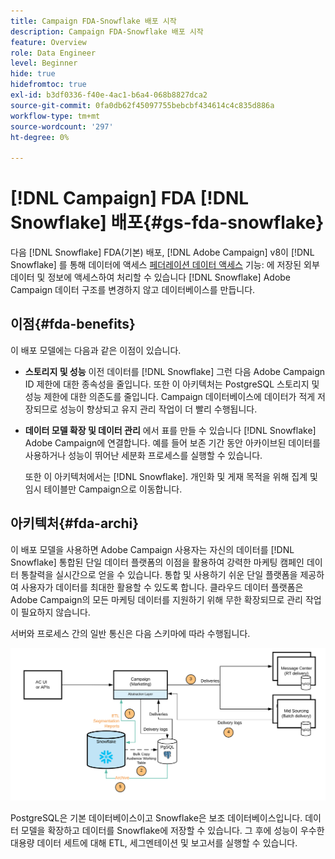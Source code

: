 ```yaml
---
title: Campaign FDA-Snowflake 배포 시작
description: Campaign FDA-Snowflake 배포 시작
feature: Overview
role: Data Engineer
level: Beginner
hide: true
hidefromtoc: true
exl-id: b3df0336-f40e-4ac1-b6a4-068b8827dca2
source-git-commit: 0fa0db62f45097755bebcbf434614c4c835d886a
workflow-type: tm+mt
source-wordcount: '297'
ht-degree: 0%

---
```


# [!DNL Campaign] FDA [!DNL Snowflake] 배포{#gs-fda-snowflake}

다음 [!DNL Snowflake] FDA(기본) 배포, [!DNL Adobe Campaign] v8이 [!DNL Snowflake] 를 통해 데이터에 액세스 [페더레이션 데이터 액세스](../connect/fda.md) 기능: 에 저장된 외부 데이터 및 정보에 액세스하여 처리할 수 있습니다 [!DNL Snowflake] Adobe Campaign 데이터 구조를 변경하지 않고 데이터베이스를 만듭니다.

## 이점{#fda-benefits}

이 배포 모델에는 다음과 같은 이점이 있습니다.

* **스토리지 및 성능**
이전 데이터를 [!DNL Snowflake] 그런 다음 Adobe Campaign ID 제한에 대한 종속성을 줄입니다. 또한 이 아키텍처는 PostgreSQL 스토리지 및 성능 제한에 대한 의존도를 줄입니다. Campaign 데이터베이스에 데이터가 적게 저장되므로 성능이 향상되고 유지 관리 작업이 더 빨리 수행됩니다.

* **데이터 모델 확장 및 데이터 관리**
에서 표를 만들 수 있습니다 [!DNL Snowflake] Adobe Campaign에 연결합니다. 예를 들어 보존 기간 동안 아카이브된 데이터를 사용하거나 성능이 뛰어난 세분화 프로세스를 실행할 수 있습니다.

   또한 이 아키텍처에서는 [!DNL Snowflake]. 개인화 및 게재 목적을 위해 집계 및 임시 테이블만 Campaign으로 이동합니다.


## 아키텍처{#fda-archi}

이 배포 모델을 사용하면 Adobe Campaign 사용자는 자신의 데이터를 [!DNL Snowflake] 통합된 단일 데이터 플랫폼의 이점을 활용하여 강력한 마케팅 캠페인 데이터 통찰력을 실시간으로 얻을 수 있습니다. 통합 및 사용하기 쉬운 단일 플랫폼을 제공하여 사용자가 데이터를 최대한 활용할 수 있도록 합니다. 클라우드 데이터 플랫폼은 Adobe Campaign의 모든 마케팅 데이터를 지원하기 위해 무한 확장되므로 관리 작업이 필요하지 않습니다.

서버와 프로세스 간의 일반 통신은 다음 스키마에 따라 수행됩니다.

![](assets/fda-architecture.png)

PostgreSQL은 기본 데이터베이스이고 Snowflake은 보조 데이터베이스입니다. 데이터 모델을 확장하고 데이터를 Snowflake에 저장할 수 있습니다. 그 후에 성능이 우수한 대용량 데이터 세트에 대해 ETL, 세그멘테이션 및 보고서를 실행할 수 있습니다.
